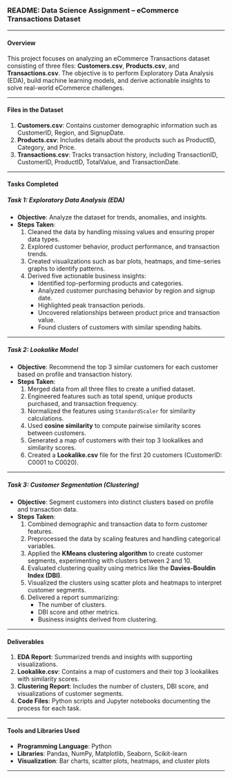 ### README: Data Science Assignment – eCommerce Transactions Dataset  

---

#### **Overview**  
This project focuses on analyzing an eCommerce Transactions dataset consisting of three files: **Customers.csv**, **Products.csv**, and **Transactions.csv**. The objective is to perform Exploratory Data Analysis (EDA), build machine learning models, and derive actionable insights to solve real-world eCommerce challenges.  

---

#### **Files in the Dataset**  
1. **Customers.csv**: Contains customer demographic information such as CustomerID, Region, and SignupDate.  
2. **Products.csv**: Includes details about the products such as ProductID, Category, and Price.  
3. **Transactions.csv**: Tracks transaction history, including TransactionID, CustomerID, ProductID, TotalValue, and TransactionDate.  

---

#### **Tasks Completed**  

##### **Task 1: Exploratory Data Analysis (EDA)**  
- **Objective**: Analyze the dataset for trends, anomalies, and insights.  
- **Steps Taken**:  
  1. Cleaned the data by handling missing values and ensuring proper data types.  
  2. Explored customer behavior, product performance, and transaction trends.  
  3. Created visualizations such as bar plots, heatmaps, and time-series graphs to identify patterns.  
  4. Derived five actionable business insights:  
     - Identified top-performing products and categories.  
     - Analyzed customer purchasing behavior by region and signup date.  
     - Highlighted peak transaction periods.  
     - Uncovered relationships between product price and transaction value.  
     - Found clusters of customers with similar spending habits.  

---

##### **Task 2: Lookalike Model**  
- **Objective**: Recommend the top 3 similar customers for each customer based on profile and transaction history.  
- **Steps Taken**:  
  1. Merged data from all three files to create a unified dataset.  
  2. Engineered features such as total spend, unique products purchased, and transaction frequency.  
  3. Normalized the features using `StandardScaler` for similarity calculations.  
  4. Used **cosine similarity** to compute pairwise similarity scores between customers.  
  5. Generated a map of customers with their top 3 lookalikes and similarity scores.  
  6. Created a **Lookalike.csv** file for the first 20 customers (CustomerID: C0001 to C0020).  

---

##### **Task 3: Customer Segmentation (Clustering)**  
- **Objective**: Segment customers into distinct clusters based on profile and transaction data.  
- **Steps Taken**:  
  1. Combined demographic and transaction data to form customer features.  
  2. Preprocessed the data by scaling features and handling categorical variables.  
  3. Applied the **KMeans clustering algorithm** to create customer segments, experimenting with clusters between 2 and 10.  
  4. Evaluated clustering quality using metrics like the **Davies-Bouldin Index (DBI)**.  
  5. Visualized the clusters using scatter plots and heatmaps to interpret customer segments.  
  6. Delivered a report summarizing:  
     - The number of clusters.  
     - DBI score and other metrics.  
     - Business insights derived from clustering.  

---

#### **Deliverables**  
1. **EDA Report**: Summarized trends and insights with supporting visualizations.  
2. **Lookalike.csv**: Contains a map of customers and their top 3 lookalikes with similarity scores.  
3. **Clustering Report**: Includes the number of clusters, DBI score, and visualizations of customer segments.  
4. **Code Files**: Python scripts and Jupyter notebooks documenting the process for each task.  

---

#### **Tools and Libraries Used**  
- **Programming Language**: Python  
- **Libraries**: Pandas, NumPy, Matplotlib, Seaborn, Scikit-learn  
- **Visualization**: Bar charts, scatter plots, heatmaps, and cluster plots  

---

